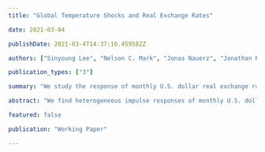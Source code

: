 ```yaml
---
title: "Global Temperature Shocks and Real Exchange Rates"

date: 2021-03-04

publishDate: 2021-03-4T14:37:16.459582Z

authors: ["Sinyoung Lee", "Nelson C. Mark", "Jonas Nauerz", "Jonathan Rawls", "Zhiyi Wei"]

publication_types: ["3"]

summary: "We study the response of monthly U.S. dollar real exchange rates to global and country-specific temperature shocks and find substantial cross-sectional differences across country pairs. The real exchange rate is more likely to depreciate if the country is warmer, wealthier, more dependent on agriculture, less open, and more dependent on tourism."

abstract: "We find heterogeneous impulse responses of monthly U.S. dollar (USD) real exchange rates of 76 countries to global temperature shocks. Four years after a positive 1C increase in global temperature over its historical average, the Czech Republic currency appreciates by 14.5 percent against the USD while the currency of Burundi depreciates by 4.2 percent. The determinants of response heterogeneity are studied by regressing local projection response coefficients on country characteristics. A country's currency more likely to depreciate if it is of low latitude, if the country has grown faster, is richer, more dependent on agriculture and tourism, and is less open to trade."

featured: false

publication: "Working Paper"

---
```

